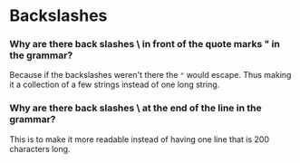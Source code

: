 # Backslashes

### Why are there back slashes \ in front of the quote marks " in the grammar?

Because if the backslashes weren't there the `"` would escape. Thus making it a collection of a few strings instead of one long string.

### Why are there back slashes \ at the end of the line in the grammar?

This is to make it more readable instead of having one line that is 200 characters long.
